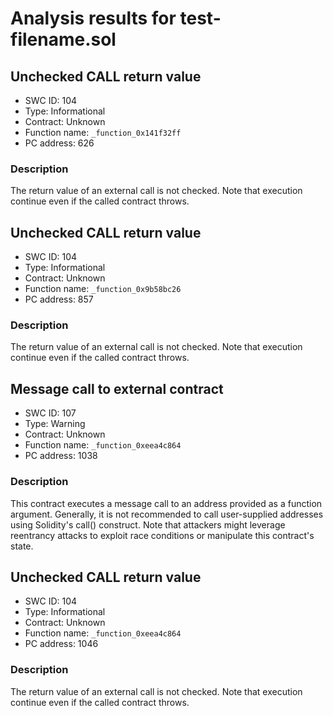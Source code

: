 # Analysis results for test-filename.sol

## Unchecked CALL return value
- SWC ID: 104
- Type: Informational
- Contract: Unknown
- Function name: `_function_0x141f32ff`
- PC address: 626

### Description

The return value of an external call is not checked. Note that execution continue even if the called contract throws.

## Unchecked CALL return value
- SWC ID: 104
- Type: Informational
- Contract: Unknown
- Function name: `_function_0x9b58bc26`
- PC address: 857

### Description

The return value of an external call is not checked. Note that execution continue even if the called contract throws.

## Message call to external contract
- SWC ID: 107
- Type: Warning
- Contract: Unknown
- Function name: `_function_0xeea4c864`
- PC address: 1038

### Description

This contract executes a message call to an address provided as a function argument. Generally, it is not recommended to call user-supplied addresses using Solidity's call() construct. Note that attackers might leverage reentrancy attacks to exploit race conditions or manipulate this contract's state.

## Unchecked CALL return value
- SWC ID: 104
- Type: Informational
- Contract: Unknown
- Function name: `_function_0xeea4c864`
- PC address: 1046

### Description

The return value of an external call is not checked. Note that execution continue even if the called contract throws.
